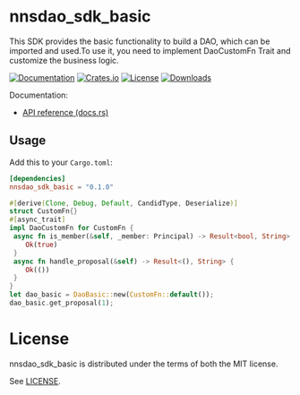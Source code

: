 # nnsdao_sdk_basic
This SDK provides the basic functionality to build a DAO, which can be imported and used.To use it, you need to implement DaoCustomFn Trait and customize the business logic.

[![Documentation](https://docs.rs/nnsdao_sdk_basic/badge.svg)](https://docs.rs/nnsdao_sdk_basic/)
[![Crates.io](https://img.shields.io/crates/v/nnsdao_sdk_basic.svg)](https://crates.io/crates/nnsdao_sdk_basic)
[![License](https://img.shields.io/crates/l/nnsdao_sdk_basic.svg)](https://github.com/NnsDao/nnsdao_sdk/blob/main/LICENSE)
[![Downloads](https://img.shields.io/crates/d/nnsdao_sdk_basic.svg)](https://crates.io/crates/nnsdao_sdk_basic)

Documentation:
-   [API reference (docs.rs)](https://docs.rs/nnsdao_sdk_basic)

## Usage

Add this to your `Cargo.toml`:

```toml
[dependencies]
nnsdao_sdk_basic = "0.1.0"
```

```rust
#[derive(Clone, Debug, Default, CandidType, Deserialize)]
struct CustomFn{}
#[async_trait]
impl DaoCustomFn for CustomFn {
 async fn is_member(&self, _member: Principal) -> Result<bool, String> {
    Ok(true)
 }
 async fn handle_proposal(&self) -> Result<(), String> {
    Ok(())
 }
}
let dao_basic = DaoBasic::new(CustomFn::default());
dao_basic.get_proposal(1);
```

# License

nnsdao_sdk_basic is distributed under the terms of both the MIT license.

See [LICENSE](LICENSE).